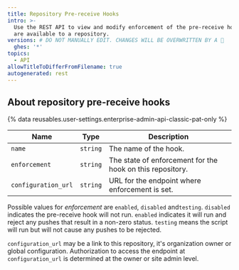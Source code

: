 ```yaml
---
title: Repository Pre-receive Hooks
intro: >-
  Use the REST API to view and modify enforcement of the pre-receive hooks that
  are available to a repository.
versions: # DO NOT MANUALLY EDIT. CHANGES WILL BE OVERWRITTEN BY A 🤖
  ghes: '*'
topics:
  - API
allowTitleToDifferFromFilename: true
autogenerated: rest
---
```


## About repository pre-receive hooks

{% data reusables.user-settings.enterprise-admin-api-classic-pat-only %}

| Name                | Type     | Description                                               |
|---------------------|----------|-----------------------------------------------------------|
| `name`              | `string` | The name of the hook.                                     |
| `enforcement`       | `string` | The state of enforcement for the hook on this repository. |
| `configuration_url` | `string` | URL for the endpoint where enforcement is set.            |

Possible values for _enforcement_ are `enabled`, `disabled` and`testing`. `disabled` indicates the pre-receive hook will not run. `enabled` indicates it will run and reject any pushes that result in a non-zero status. `testing` means the script will run but will not cause any pushes to be rejected.

`configuration_url` may be a link to this repository, it's organization owner or global configuration. Authorization to access the endpoint at `configuration_url` is determined at the owner or site admin level.

<!-- Content after this section is automatically generated -->
